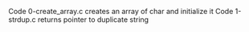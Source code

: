 Code 0-create_array.c creates an array of char and initialize it
Code 1-strdup.c returns pointer to duplicate string
